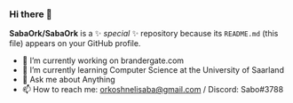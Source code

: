 ### Hi there 👋

**SabaOrk/SabaOrk** is a ✨ _special_ ✨ repository because its `README.md` (this file) appears on your GitHub profile.


- 🔭 I’m currently working on brandergate.com
- 🌱 I’m currently learning Computer Science at the University of Saarland
- 💬 Ask me about Anything
- 📫 How to reach me: orkoshnelisaba@gmail.com / Discord: Sabo#3788 




